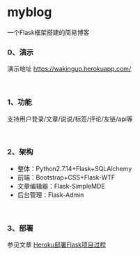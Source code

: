# myblog

一个Flask框架搭建的简易博客

### 0、演示

演示地址 https://wakingup.herokuapp.com/

<br>


### 1、功能
支持用户登录/文章/说说/标签/评论/友链/api等

<br>


### 2、架构
- 整体：Python2.7.14+Flask+SQLAlchemy
- 前端：Bootstrap+CSS+Flask-WTF
- 文章编辑器：Flask-SimpleMDE
- 后台管理：Flask-Admin

<br>


### 3、部署
参见文章 [Heroku部署Flask项目过程](https://wakingup.herokuapp.com/post/1/Heroku%E9%83%A8%E7%BD%B2Flask%E9%A1%B9%E7%9B%AE%E8%BF%87%E7%A8%8B)


<br>


